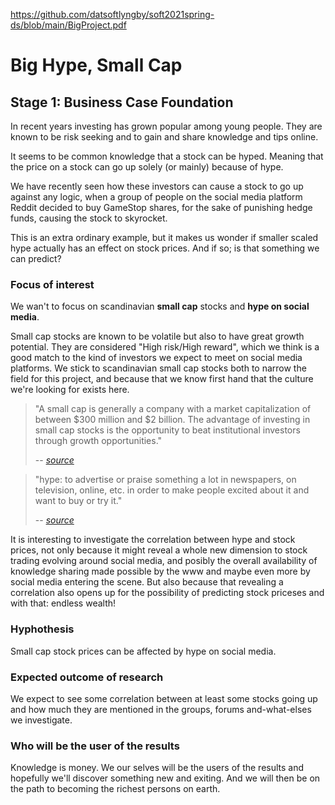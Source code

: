 https://github.com/datsoftlyngby/soft2021spring-ds/blob/main/BigProject.pdf

# Big Hype, Small Cap

## Stage 1: Business Case Foundation

In recent years investing has grown popular among young people. They are known to be risk seeking and to gain and share knowledge and tips online.

It seems to be common knowledge that a stock can be hyped. Meaning that the price on a stock can go up solely (or mainly) because of hype. 

We have recently seen how these investors can cause a stock to go up against any logic, when a group of people on the social media platform Reddit decided to buy GameStop shares, for the sake of punishing hedge funds, causing the stock to skyrocket.

This is an extra ordinary example, but it makes us wonder if smaller scaled hype actually has an effect on stock prices. And if so; is that something we can predict?

### Focus of interest
We wan't to focus on scandinavian **small cap** stocks and **hype on social media**.

Small cap stocks are known to be volatile but also to have great growth potential. They are considered "High risk/High reward", which we think is a good match to the kind of investors we expect to meet on social media platforms. We stick to scandinavian small cap stocks both to narrow the field for this project, and because that we know first hand that the culture we're looking for exists here.

> "A small cap is generally a company with a market capitalization of between $300 million and $2 billion. The advantage of investing in small cap stocks is the opportunity to beat institutional investors through growth opportunities."
>
> -- <cite>[source](https://www.investopedia.com/terms/s/small-cap.asp)</cite>


> "hype: to advertise or praise something a lot in newspapers, on television, online, etc. in order to make people excited about it and want to buy or try it."
>
> -- <cite>[source](https://dictionary.cambridge.org/dictionary/english/hype)</cite>



It is interesting to investigate the correlation between hype and stock prices, not only because it might reveal a whole new dimension to stock trading evolving around social media, and posibly the overall availability of knowledge sharing made possible by the www and maybe even more by social media entering the scene. But also because that revealing a correlation also opens up for the possibility of predicting stock priceses and with that: endless wealth!

### Hyphothesis
Small cap stock prices can be affected by hype on social media.

### Expected outcome of research
We expect to see some correlation between at least some stocks going up and how much they are mentioned in the groups, forums and-what-elses we investigate. 

### Who will be the user of the results
Knowledge is money. We our selves will be the users of the results and hopefully we'll discover something new and exiting. And we will then be on the path to becoming the richest persons on earth.
